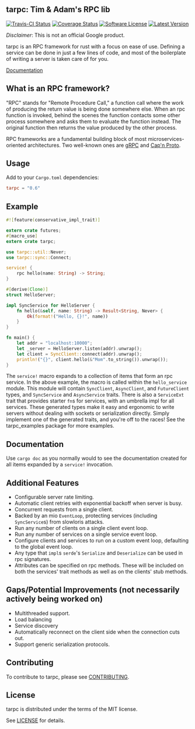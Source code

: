 ## tarpc: Tim & Adam's RPC lib
[![Travis-CI Status](https://travis-ci.org/google/tarpc.png?branch=master)](https://travis-ci.org/google/tarpc)
[![Coverage Status](https://coveralls.io/repos/github/google/tarpc/badge.svg?branch=master)](https://coveralls.io/github/google/tarpc?branch=master)
[![Software License](https://img.shields.io/badge/license-MIT-brightgreen.svg)](LICENSE.txt)
[![Latest Version](https://img.shields.io/crates/v/tarpc.svg)](https://crates.io/crates/tarpc)

*Disclaimer*: This is not an official Google product.

tarpc is an RPC framework for rust with a focus on ease of use. Defining a
service can be done in just a few lines of code, and most of the boilerplate of
writing a server is taken care of for you.

[Documentation](https://google.github.io/tarpc)

## What is an RPC framework?
"RPC" stands for "Remote Procedure Call," a function call where the work of
producing the return value is being done somewhere else. When an rpc function is
invoked, behind the scenes the function contacts some other process somewhere
and asks them to evaluate the function instead. The original function then
returns the value produced by the other process.

RPC frameworks are a fundamental building block of most microservices-oriented
architectures. Two well-known ones are [gRPC](http://www.grpc.io) and
[Cap'n Proto](https://capnproto.org/).

## Usage
Add to your `Cargo.toml` dependencies:

```toml
tarpc = "0.6"
```

## Example
```rust
#![feature(conservative_impl_trait)]

extern crate futures;
#[macro_use]
extern crate tarpc;

use tarpc::util::Never;
use tarpc::sync::Connect;

service! {
    rpc hello(name: String) -> String;
}

#[derive(Clone)]
struct HelloServer;

impl SyncService for HelloServer {
    fn hello(&self, name: String) -> Result<String, Never> {
        Ok(format!("Hello, {}!", name))
    }
}

fn main() {
    let addr = "localhost:10000";
    let _server = HelloServer.listen(addr).unwrap();
    let client = SyncClient::connect(addr).unwrap();
    println!("{}", client.hello(&"Mom".to_string()).unwrap());
}
```

The `service!` macro expands to a collection of items that form an
rpc service. In the above example, the macro is called within the
`hello_service` module. This module will contain `SyncClient`, `AsyncClient`,
and `FutureClient` types, and `SyncService` and `AsyncService` traits.  There is
also a `ServiceExt` trait that provides starter `fn`s for services, with an
umbrella impl for all services.  These generated types make it easy and
ergonomic to write servers without dealing with sockets or serialization
directly. Simply implement one of the generated traits, and you're off to the
races! See the tarpc_examples package for more examples.

## Documentation
Use `cargo doc` as you normally would to see the documentation created for all
items expanded by a `service!` invocation.

## Additional Features
- Configurable server rate limiting.
- Automatic client retries with exponential backoff when server is busy.
- Concurrent requests from a single client.
- Backed by an mio `EventLoop`, protecting services (including `SyncService`s)
  from slowloris attacks.
- Run any number of clients on a single client event loop.
- Run any number of services on a single service event loop.
- Configure clients and services to run on a custom event loop, defaulting to
  the global event loop.
- Any type that `impl`s `serde`'s `Serialize` and `Deserialize` can be used in
  rpc signatures.
- Attributes can be specified on rpc methods. These will be included on both the
  services' trait methods as well as on the clients' stub methods.

## Gaps/Potential Improvements (not necessarily actively being worked on)
- Multithreaded support.
- Load balancing
- Service discovery
- Automatically reconnect on the client side when the connection cuts out.
- Support generic serialization protocols.

## Contributing

To contribute to tarpc, please see [CONTRIBUTING](CONTRIBUTING.md).

## License

tarpc is distributed under the terms of the MIT license.

See [LICENSE](LICENSE) for details.
